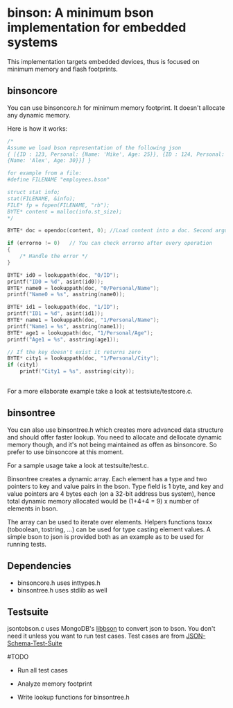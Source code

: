 # binson: A minimum bson implementation for embedded systems

This implementation targets embedded devices, thus is focused on minimum memory and flash footprints.

## binsoncore

You can use binsoncore.h for minimum memory footprint. It doesn't allocate any dynamic memory. 

Here is how it works:

```c
/*
Assume we load bson representation of the following json 
{ [{ID : 123, Personal: {Name: 'Mike', Age: 25}}, {ID : 124, Personal: 
{Name: 'Alex', Age: 30}}] }

for example from a file:
#define FILENAME "employees.bson"

struct stat info;
stat(FILENAME, &info);
FILE* fp = fopen(FILENAME, "rb");
BYTE* content = malloc(info.st_size);
*/

BYTE* doc = opendoc(content, 0); //Load content into a doc. Second argument is the length of the byte array. Leave it as 0 if unknown and it will be automatically determined.

if (errorno != 0)   // You can check errorno after every operation 
{
    /* Handle the error */
}

BYTE* id0 = lookuppath(doc, "0/ID");
printf("ID0 = %d", asint(id0));
BYTE* name0 = lookuppath(doc, "0/Personal/Name");
printf("Name0 = %s", asstring(name0));

BYTE* id1 = lookuppath(doc, "1/ID");
printf("ID1 = %d", asint(id1));
BYTE* name1 = lookuppath(doc, "1/Personal/Name");
printf("Name1 = %s", asstring(name1));
BYTE* age1 = lookuppath(doc, "1/Personal/Age");
printf("Age1 = %s", asstring(age1));

// If the key doesn't exist it returns zero
BYTE* city1 = lookuppath(doc, "1/Personal/City");
if (city1)  
    printf("City1 = %s", asstring(city));
    
```
For a more ellaborate example take a look at testsiute/testcore.c.

## binsontree
You can also use binsontree.h which creates more advanced data structure and should offer faster lookup. You need to allocate and dellocate dynamic memory though, and it's not being maintained as offen as binsoncore. So prefer to use binsoncore at this moment.

For a sample usage take a look at testsuite/test.c.

Binsontree creates a dynamic array. Each element has a type and two pointers to key and value pairs in the bson. 
Type field is 1 byte, and key and value pointers are 4 bytes each (on a 32-bit address bus system), hence total dynamic memory allocated would be (1+4+4 = 9) x number of elements in bson.

The array can be used to iterate over elements. Helpers functions toxxx (toboolean, tostring, ...) can be used for type casting element values.
A simple bson to json is provided both as an example as to be used for running tests.

## Dependencies
* binsoncore.h uses inttypes.h
* binsontree.h uses stdlib as well

## Testsuite

jsontobson.c uses MongoDB's [libbson](https://github.com/mongodb/libbson/) to convert json to bson. You don't need it unless you want to run test cases.
Test cases are from [JSON-Schema-Test-Suite](https://github.com/json-schema/JSON-Schema-Test-Suite)

#TODO
* Run all test cases

* Analyze memory footprint

* Write lookup functions for binsontree.h


